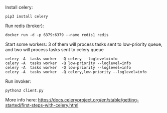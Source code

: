 Install celery:
```
pip3 install celery

```

Run redis (broker):

```
docker run -d -p 6379:6379 --name redis1 redis
```


Start some workers: 3 of them will process tasks sent to low-priority queue, and two will process tasks sent to celery queue

```
celery -A  tasks worker  -Q celery --loglevel=info
celery -A  tasks worker  -Q low-priority --loglevel=info
celery -A  tasks worker  -Q low-priority --loglevel=info
celery -A  tasks worker  -Q celery,low-priority --loglevel=info
```


Run invoker:

```
python3 client.py
```


More info here:
https://docs.celeryproject.org/en/stable/getting-started/first-steps-with-celery.html